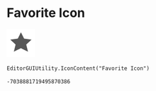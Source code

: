 # Favorite Icon
![](/img/Favorite%20Icon.png)

``` CSharp
EditorGUIUtility.IconContent("Favorite Icon")
```
```
-7038881719495870386
```
